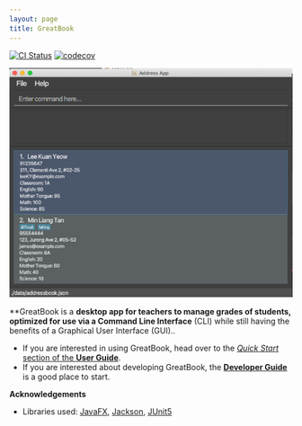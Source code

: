 ```yaml
---
layout: page
title: GreatBook
---
```


[![CI Status](https://github.com/AY2122S2-TIC4002-F18-2/tp2/workflows/Java%20CI/badge.svg)](https://github.com/AY2122S2-TIC4002-F18-2/tp2/actions)
[![codecov](https://codecov.io/gh/AY2122S2-TIC4002-F18-2/tp2/branch/master/graph/badge.svg)](https://codecov.io/gh/AY2122S2-TIC4002-F18-2/tp2)

![Ui](images/Ui.png)

**GreatBook is a **desktop app for teachers to manage grades of students, optimized for use via a Command Line Interface** (CLI) while still having the benefits of a Graphical User Interface (GUI)..

* If you are interested in using GreatBook, head over to the [_Quick Start_ section of the **User Guide**](UserGuide.html#quick-start).
* If you are interested about developing GreatBook, the [**Developer Guide**](DeveloperGuide.html) is a good place to start.


**Acknowledgements**

* Libraries used: [JavaFX](https://openjfx.io/), [Jackson](https://github.com/FasterXML/jackson), [JUnit5](https://github.com/junit-team/junit5)
